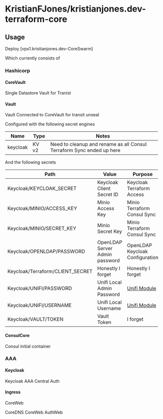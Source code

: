 # KristianFJones/kristianjones.dev-terraform-core

## Usage

Deploy [vps1.kristianjones.dev-CoreSwarm]

Which currently consists of

### Hashicorp

#### CoreVault 
Single Datastore Vault for Tranist

#### Vault
Vault Connected to CoreVault for transit unseal

Configured with the following secret engines

| Name     | Type  | Notes                                                                 |
| -------- | ----- | --------------------------------------------------------------------- |
| keycloak | KV v2 | Need to cleanup and rename as all Consul Terraform Sync ended up here |

And the following secrets

| Path                             | Value                          | Purpose                         | Notes                                         |
| -------------------------------- | ------------------------------ | ------------------------------- | --------------------------------------------- |
| Keycloak/KEYCLOAK_SECRET         | Keycloak Client Secret ID      | Keycloak Terraform Access       | Move to dedicated ConsulTerraformSync Section |
| Keycloak/MINIO/ACCESS_KEY        | Minio Access Key               | Minio Terraform Consul Sync     | Move to dedicated ConsulTerraformSync Section |
| Keycloak/MINIO/SECRET_KEY        | Minio Secret Key               | Minio Terraform Consul Sync     | Move to dedicated ConsulTerraformSync Section |
| Keycloak/OPENLDAP/PASSWORD       | OpenLDAP Server Admin password | OpenLDAP Keycloak Configuration | Move to dedicated OpenLDAP Section            |
| Keycloak/Terraform/CLIENT_SECRET | Honestly I forget              | Honestly I forget               | Audit this and figure it out                  |
| Keycloak/UNIFI/PASSWORD          | Unifi Local Admin Password     | [Unifi Module](./Network/Unifi) | TBD More on this                              |
| Keycloak/UNIFI/USERNAME          | Unifi Local Username           | [Unifi Module](./Network/Unifi) | TBD More on this                              |
| Keycloak/VAULT/TOKEN             | Vault Token                    | I forget                        | Audit this, may have only been temp           |

#### ConsulCore

Consul initial container

### AAA

#### Keycloak

Keycloak AAA Central Auth


#### Ingress

CoreWeb

CoreDNS
CoreWeb
AuthWeb
